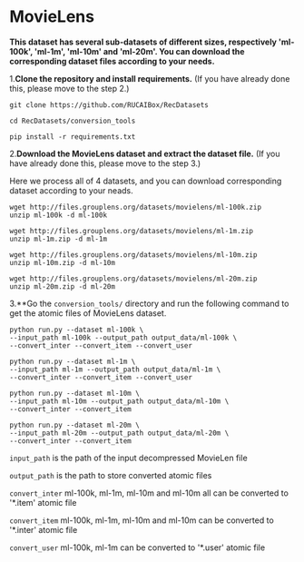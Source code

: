 # MovieLens

**This dataset has several sub-datasets of different sizes, 
respectively 'ml-100k',  'ml-1m', 'ml-10m' and 'ml-20m'. 
You can download the corresponding dataset files according 
to your needs.**

1.**Clone the repository and install requirements.** 
(If you have already done this, please move to the step 2.)

```
git clone https://github.com/RUCAIBox/RecDatasets

cd RecDatasets/conversion_tools

pip install -r requirements.txt
```

2.**Download the MovieLens dataset and extract the dataset file.**
(If you have already done this, please move to the step 3.)

Here we process all of 4 datasets, and you can download corresponding dataset according to your neads.

```
wget http://files.grouplens.org/datasets/movielens/ml-100k.zip
unzip ml-100k -d ml-100k

wget http://files.grouplens.org/datasets/movielens/ml-1m.zip
unzip ml-1m.zip -d ml-1m

wget http://files.grouplens.org/datasets/movielens/ml-10m.zip
unzip ml-10m.zip -d ml-10m

wget http://files.grouplens.org/datasets/movielens/ml-20m.zip
unzip ml-20m.zip -d ml-20m
```

3.**Go the ``conversion_tools/`` directory 
and run the following command to get the atomic files of  MovieLens dataset.

```
python run.py --dataset ml-100k \ 
--input_path ml-100k --output_path output_data/ml-100k \
--convert_inter --convert_item --convert_user

python run.py --dataset ml-1m \ 
--input_path ml-1m --output_path output_data/ml-1m \
--convert_inter --convert_item --convert_user

python run.py --dataset ml-10m \ 
--input_path ml-10m --output_path output_data/ml-10m \
--convert_inter --convert_item 

python run.py --dataset ml-20m \ 
--input_path ml-20m --output_path output_data/ml-20m \
--convert_inter --convert_item 
```

`input_path` is the path of the input decompressed MovieLen file

`output_path` is the path to store converted atomic files

 `convert_inter` ml-100k, ml-1m, ml-10m and ml-10m all can be converted to '*.item' atomic file

 `convert_item` ml-100k, ml-1m, ml-10m and ml-10m can be converted to '*.inter' atomic file

`convert_user` ml-100k, ml-1m can be converted to '*.user' atomic file

